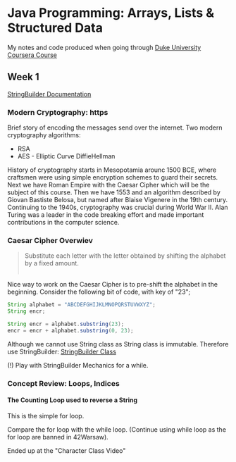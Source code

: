 # Java Programming: Arrays, Lists & Structured Data
My notes and code produced when going through [Duke University Coursera Course](https://www.coursera.org/learn/java-programming-arrays-lists-data/)

## Week 1
[StringBuilder Documentation](https://docs.oracle.com/en/java/javase/14/docs/api/java.base/java/lang/StringBuilder.html)

### Modern Cryptography: https
Brief story of encoding the messages send over the internet.
Two modern cryptography algorithms:
- RSA
- AES - Elliptic Curve DiffieHellman

History of cryptography starts in Mesopotamia arounc 1500 BCE, where craftsmen were using simple encryption schemes to guard their secrets.
Next we have Roman Empire with the Caesar Cipher which will be the subject of this course. Then we have 1553 and an algorithm described by Giovan Bastiste Belosa, but named after Blaise Vigenere in the 19th century.
Continuing to the 1940s, cryptography was crucial during World War II. Alan Turing was a leader in the code breaking effort and made important contributions in the computer science.

### Caesar Cipher Overwiev
> Substitute each letter with the letter obtained by shifting the alphabet by a fixed amount.
<br><br>

Nice way to work on the Caesar Cipher is to pre-shift the alphabet in the beginning.
Consider the following bit of code, with key of "23";
```java
String alphabet = "ABCDEFGHIJKLMNOPQRSTUVWXYZ";
String encr;

String encr = alphabet.substring(23);
encr = encr + alphabet.substring(0, 23);
```
Although we cannot use String class as String class is immutable. Therefore use StringBuilder:
[StringBuilder Class](https://docs.oracle.com/en/java/javase/14/docs/api/java.base/java/lang/StringBuilder.html)

(!) Play with StringBuilder Mechanics for a while.

### Concept Review: Loops, Indices

#### The Counting Loop used to reverse a String
This is the simple for loop.

Compare the for loop with the while loop. (Continue using while loop as the for loop are banned in 42Warsaw).

Ended up at the "Character Class Video"


